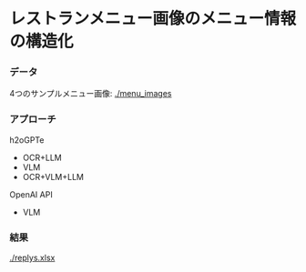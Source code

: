 # レストランメニュー画像のメニュー情報の構造化

### データ
4つのサンプルメニュー画像: [./menu_images](./menu_images)

### アプローチ
h2oGPTe
- OCR+LLM
- VLM
- OCR+VLM+LLM

OpenAI API
- VLM

### 結果
[./replys.xlsx](./replys.xlsx)

